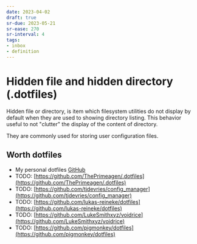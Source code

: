 ```yaml
---
date: 2023-04-02
draft: true
sr-due: 2023-05-21
sr-ease: 270
sr-interval: 4
tags:
- inbox
- definition
---
```


# Hidden file and hidden directory (.dotfiles)

Hidden file or directory, is item which filesystem utilities do not display by
default when they are used to showing directory listing. This behavior useful to
not "clutter" the display of the content of directory.

They are commonly used for storing user configuration files.

## Worth dotfiles


- My personal dotfiles [GitHub](https://github.com/inom-Turdikulov/dotfiles)
- TODO: [https://github.com/ThePrimeagen/.dotfiles](https://github.com/ThePrimeagen/.dotfiles)
- TODO: [https://github.com/tjdevries/config_manager](https://github.com/tjdevries/config_manager)
- TODO: [https://github.com/lukas-reineke/dotfiles](https://github.com/lukas-reineke/dotfiles)
- TODO: [https://github.com/LukeSmithxyz/voidrice](https://github.com/LukeSmithxyz/voidrice)
- TODO: [https://github.com/pigmonkey/dotfiles](https://github.com/pigmonkey/dotfiles)